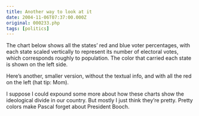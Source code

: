```yaml
---
title: Another way to look at it
date: 2004-11-06T07:37:00.000Z
original: 000233.php
tags: [politics]
---
```


<!-- <link rel="stylesheet" href="/diary/images/2004-11-06/redblue-evs.css"> -->

The chart below shows all the states’ red and blue voter percentages, with each state scaled vertically to represent its number of electoral votes, which corresponds roughly to population. The color that carried each state is shown on the left side.

<!-- <script language="javascript" type="text/javascript" src="/diary/images/2004-11-06/redblue-evs.js"></script> -->

Here’s another, smaller version, without the textual info, and with all the red on the left (hat tip: Mom).

<!-- <script language="javascript" type="text/javascript" src="/diary/images/2004-11-06/redblue-evs-noinfo.js"></script> -->

I suppose I could expound some more about how these charts show the ideological divide in our country. But mostly I just think they’re pretty. Pretty colors make Pascal forget about President Booch.
